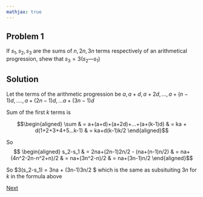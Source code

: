 ```yaml
---
mathjax: true
---
```


## Problem 1

If $s_1,s_2, s_3$ are the sums of $n, 2n, 3n$ terms respectively of an arithmetical progression, shew that $s_3 = 3 (s_2 — s_1)$

## Solution

Let the terms of the arithmetic progression be $a, a+d, a+2d, ..., a+(n-1)d, .... , a+(2n-1)d, ...a+(3n-1)d$

Sum of the first $k$ terms is

  $$\begin{aligned} \sum & = a+(a+d)+(a+2d)+...+(a+(k-1)d) & = ka + d(1+2+3+4+5...k-1) & = ka+d(k-1)k/2 \end{aligned}$$

So $$ \begin{aligned} s_2-s_1 & = 2na+(2n-1)2n/2 - (na+(n-1)n/2) & = na+(4n^2-2n-n^2+n)/2 & = na+(3n^2-n)/2 & = na+(3n-1)n/2 \end{aligned}$$

So $3(s_2-s_1) = 3na + (3n-1)3n/2 $ which is the same as subsituiting $3n$ for $k$ in the formula above

[Next](2.html)
